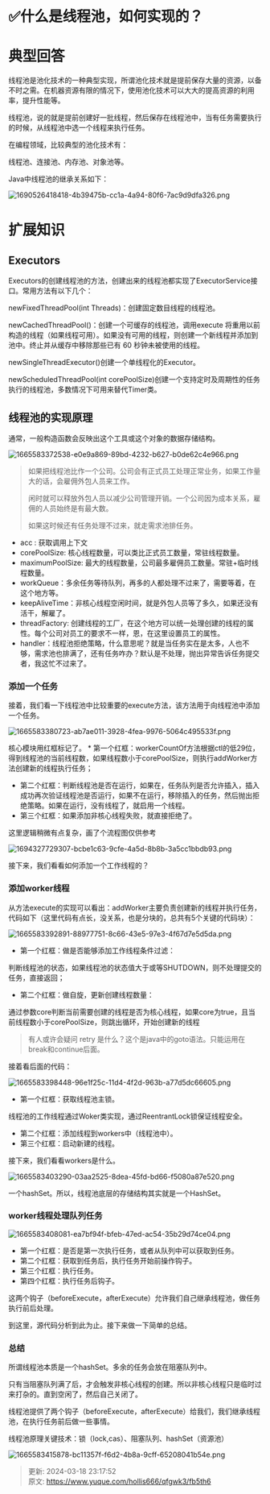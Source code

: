 # ✅什么是线程池，如何实现的？

# 典型回答


线程池是池化技术的一种典型实现，所谓池化技术就是提前保存大量的资源，以备不时之需。在机器资源有限的情况下，使用池化技术可以大大的提高资源的利用率，提升性能等。



线程池，说的就是提前创建好一批线程，然后保存在线程池中，当有任务需要执行的时候，从线程池中选一个线程来执行任务。



在编程领域，比较典型的池化技术有：



线程池、连接池、内存池、对象池等。



Java中线程池的继承关系如下：



![1690526418418-4b39475b-cc1a-4a94-80f6-7ac9d9dfa326.png](./img/3pdisCECKfXqA8G3/1690526418418-4b39475b-cc1a-4a94-80f6-7ac9d9dfa326-412642.png)



# 扩展知识


## Executors


Executors的创建线程池的方法，创建出来的线程池都实现了ExecutorService接口。常用方法有以下几个：



newFixedThreadPool(int Threads)：创建固定数目线程的线程池。



newCachedThreadPool()：创建一个可缓存的线程池，调用execute 将重用以前构造的线程（如果线程可用）。如果没有可用的线程，则创建一个新线程并添加到池中。终止并从缓存中移除那些已有 60 秒钟未被使用的线程。



newSingleThreadExecutor()创建一个单线程化的Executor。



newScheduledThreadPool(int corePoolSize)创建一个支持定时及周期性的任务执行的线程池，多数情况下可用来替代Timer类。



## 线程池的实现原理


通常，一般构造函数会反映出这个工具或这个对象的数据存储结构。



![1665583372538-e0e9a869-89bd-4232-b627-b0de62c4e966.png](./img/3pdisCECKfXqA8G3/1665583372538-e0e9a869-89bd-4232-b627-b0de62c4e966-808180.png)



> 如果把线程池比作一个公司。公司会有正式员工处理正常业务，如果工作量大的话，会雇佣外包人员来工作。
>
>  
>
> 闲时就可以释放外包人员以减少公司管理开销。一个公司因为成本关系，雇佣的人员始终是有最大数。
>
>  
>
> 如果这时候还有任务处理不过来，就走需求池排任务。
>



+  acc : 获取调用上下文 
+  corePoolSize: 核心线程数量，可以类比正式员工数量，常驻线程数量。 
+  maximumPoolSize: 最大的线程数量，公司最多雇佣员工数量。常驻+临时线程数量。 
+  workQueue：多余任务等待队列，再多的人都处理不过来了，需要等着，在这个地方等。 
+  keepAliveTime：非核心线程空闲时间，就是外包人员等了多久，如果还没有活干，解雇了。 
+  threadFactory: 创建线程的工厂，在这个地方可以统一处理创建的线程的属性。每个公司对员工的要求不一样，恩，在这里设置员工的属性。 
+  handler：线程池拒绝策略，什么意思呢？就是当任务实在是太多，人也不够，需求池也排满了，还有任务咋办？默认是不处理，抛出异常告诉任务提交者，我这忙不过来了。 



### 添加一个任务


接着，我们看一下线程池中比较重要的execute方法，该方法用于向线程池中添加一个任务。



![1665583380723-ab7ae011-3928-4fea-9976-5064c495533f.png](./img/3pdisCECKfXqA8G3/1665583380723-ab7ae011-3928-4fea-9976-5064c495533f-242422.png)



核心模块用红框标记了。 * 第一个红框：workerCountOf方法根据ctl的低29位，得到线程池的当前线程数，如果线程数小于corePoolSize，则执行addWorker方法创建新的线程执行任务；



+  第二个红框：判断线程池是否在运行，如果在，任务队列是否允许插入，插入成功再次验证线程池是否运行，如果不在运行，移除插入的任务，然后抛出拒绝策略。如果在运行，没有线程了，就启用一个线程。 
+  第三个红框：如果添加非核心线程失败，就直接拒绝了。 



这里逻辑稍微有点复杂，画了个流程图仅供参考



![1694327729307-bcbe1c63-9cfe-4a5d-8b8b-3a5cc1bbdb93.png](./img/3pdisCECKfXqA8G3/1694327729307-bcbe1c63-9cfe-4a5d-8b8b-3a5cc1bbdb93-234310.png)



接下来，我们看看如何添加一个工作线程的？



### 添加worker线程


从方法execute的实现可以看出：addWorker主要负责创建新的线程并执行任务，代码如下（这里代码有点长，没关系，也是分块的，总共有5个关键的代码块）：



![1665583392891-88977751-8c66-43e5-97e3-4f67d7e5d5da.png](./img/3pdisCECKfXqA8G3/1665583392891-88977751-8c66-43e5-97e3-4f67d7e5d5da-386788.png)



+ 第一个红框：做是否能够添加工作线程条件过滤：



判断线程池的状态，如果线程池的状态值大于或等SHUTDOWN，则不处理提交的任务，直接返回；



+ 第二个红框：做自旋，更新创建线程数量：



通过参数core判断当前需要创建的线程是否为核心线程，如果core为true，且当前线程数小于corePoolSize，则跳出循环，开始创建新的线程



> 有人或许会疑问 retry 是什么？这个是java中的goto语法。只能运用在break和continue后面。
>



接着看后面的代码：



![1665583398448-96e1f25c-11d4-4f2d-963b-a77d5dc66605.png](./img/3pdisCECKfXqA8G3/1665583398448-96e1f25c-11d4-4f2d-963b-a77d5dc66605-607097.png)



+ 第一个红框：获取线程池主锁。



线程池的工作线程通过Woker类实现，通过ReentrantLock锁保证线程安全。



+  第二个红框：添加线程到workers中（线程池中）。 
+  第三个红框：启动新建的线程。 



接下来，我们看看workers是什么。



![1665583403290-03aa2525-8dea-45fd-bd66-f5080a87e520.png](./img/3pdisCECKfXqA8G3/1665583403290-03aa2525-8dea-45fd-bd66-f5080a87e520-072323.png)



一个hashSet。所以，线程池底层的存储结构其实就是一个HashSet。



### worker线程处理队列任务


![1665583408081-ea7bf94f-bfeb-47ed-ac54-35b29d74ce04.png](./img/3pdisCECKfXqA8G3/1665583408081-ea7bf94f-bfeb-47ed-ac54-35b29d74ce04-114284.png)



+  第一个红框：是否是第一次执行任务，或者从队列中可以获取到任务。 
+  第二个红框：获取到任务后，执行任务开始前操作钩子。 
+  第三个红框：执行任务。 
+  第四个红框：执行任务后钩子。 



这两个钩子（beforeExecute，afterExecute）允许我们自己继承线程池，做任务执行前后处理。



到这里，源代码分析到此为止。接下来做一下简单的总结。



### 总结


所谓线程池本质是一个hashSet。多余的任务会放在阻塞队列中。



只有当阻塞队列满了后，才会触发非核心线程的创建。所以非核心线程只是临时过来打杂的。直到空闲了，然后自己关闭了。



线程池提供了两个钩子（beforeExecute，afterExecute）给我们，我们继承线程池，在执行任务前后做一些事情。



线程池原理关键技术：锁（lock,cas）、阻塞队列、hashSet（资源池）



![1665583415878-bc11357f-f6d2-4b8a-9cff-65208041b54e.png](./img/3pdisCECKfXqA8G3/1665583415878-bc11357f-f6d2-4b8a-9cff-65208041b54e-045291.png)



> 更新: 2024-03-18 23:17:52  
> 原文: <https://www.yuque.com/hollis666/qfgwk3/fb5th6>